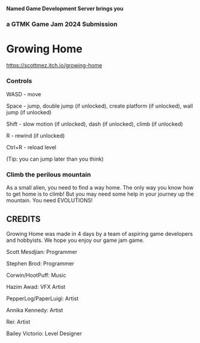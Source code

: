#### Named Game Development Server brings you
### a GTMK Game Jam 2024 Submission

# Growing Home

https://scottmez.itch.io/growing-home

### Controls
WASD - move 

Space - jump, double jump (if unlocked), create platform (if unlocked), wall jump (if unlocked) 

Shift - slow motion (if unlocked), dash (if unlocked), climb (if unlocked) 

R - rewind (if unlocked) 

Ctrl+R - reload level

(Tip: you can jump later than you think)

### Climb the perilous mountain
As a small alien, you need to find a way home. The only way you know how to get home is to climb! But you may need some help in your journey up the mountain. You need EVOLUTIONS!



## CREDITS
Growing Home was made in 4 days by a team of aspiring game developers and hobbyists. We hope you enjoy our game jam game.

Scott Mesdjian: Programmer

Stephen Brod: Programmer

Corwin/HootPuff: Music

Hazim Awad: VFX Artist

PepperLog/PaperLuigi: Artist

Annika Kennedy: Artist

Rei: Artist

Bailey Victorio: Level Designer 
